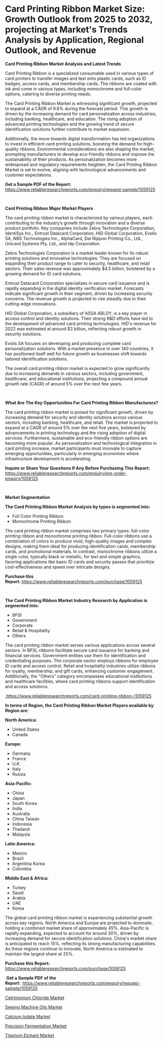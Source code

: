 <p><h1>Card Printing Ribbon Market Size: Growth Outlook from 2025 to 2032, projecting at Market's Trends Analysis by Application, Regional Outlook, and Revenue</h1></p><p><strong>Card Printing Ribbon Market Analysis and Latest Trends</strong></p>
<p><p>Card Printing Ribbon is a specialized consumable used in various types of card printers to transfer images and text onto plastic cards, such as ID badges, access cards, and membership cards. The ribbons are coated with ink and come in various types, including monochrome and full-color options, catering to diverse printing needs.</p><p>The Card Printing Ribbon Market is witnessing significant growth, projected to expand at a CAGR of 9.6% during the forecast period. This growth is driven by the increasing demand for card personalization across industries, including banking, healthcare, and education. The rising adoption of advanced printing technologies and the growing trend of secure identification solutions further contribute to market expansion. </p><p>Additionally, the move towards digital transformation has led organizations to invest in efficient card printing solutions, boosting the demand for high-quality ribbons. Environmental considerations are also shaping the market, prompting manufacturers to develop eco-friendly ribbons and improve the sustainability of their products. As personalization becomes more widespread and regulatory requirements heighten, the Card Printing Ribbon Market is set to evolve, aligning with technological advancements and customer expectations.</p></p>
<p><strong>Get a Sample PDF of the Report:&nbsp;</strong> <a href="https://www.reliableresearchreports.com/enquiry/request-sample/1059125?utm_campaign=38&utm_medium=2&utm_source=Github&utm_content=ia&utm_term=30012025&utm_id=card-printing-ribbon">https://www.reliableresearchreports.com/enquiry/request-sample/1059125</a></p>
<p>&nbsp;</p>
<p><strong>Card Printing Ribbon Major Market Players</strong></p>
<p><p>The card printing ribbon market is characterized by various players, each contributing to the industry’s growth through innovation and a diverse product portfolio. Key companies include Zebra Technologies Corporation, IdentiSys Inc., Entrust Datacard Corporation, HID Global Corporation, Evolis SA, NBS Technologies Inc., AlphaCard, Dai Nippon Printing Co., Ltd., Unicard Systems Pty. Ltd., and Idp Corporation.</p><p>Zebra Technologies Corporation is a market leader known for its robust printing solutions and innovative technologies. They are focused on expanding their product range to cater to security, healthcare, and retail sectors. Their sales revenue was approximately $4.5 billion, bolstered by a growing demand for ID card solutions.</p><p>Entrust Datacard Corporation specializes in secure card issuance and is rapidly expanding in the digital identity verification market. Forecasts indicate significant growth in their segment, driven by increasing security concerns. The revenue growth is projected to rise steadily due to their cutting-edge innovations.</p><p>HID Global Corporation, a subsidiary of ASSA ABLOY, is a key player in access control and identity solutions. Their strong R&D efforts have led to the development of advanced card printing technologies. HID's revenue for 2022 was estimated at around $3 billion, reflecting robust growth in security solutions.</p><p>Evolis SA focuses on developing and producing complete card personalization solutions. With a market presence in over 140 countries, it has positioned itself well for future growth as businesses shift towards tailored identification solutions. </p><p>The overall card printing ribbon market is expected to grow significantly due to increasing demands in various sectors, including government, healthcare, and educational institutions, projecting a compound annual growth rate (CAGR) of around 5% over the next few years.</p></p>
<p>&nbsp;</p>
<p><strong>What Are The Key Opportunities For Card Printing Ribbon Manufacturers?</strong></p>
<p><p>The card printing ribbon market is poised for significant growth, driven by increasing demand for security and identity solutions across various sectors, including banking, healthcare, and retail. The market is projected to expand at a CAGR of around 5% over the next five years, bolstered by advancements in printing technology and the rising adoption of digital services. Furthermore, sustainable and eco-friendly ribbon options are becoming more popular. As personalization and technological integration in card printing increase, market participants must innovate to capture emerging opportunities, particularly in emerging economies where infrastructure development is accelerating.</p></p>
<p><strong>Inquire or Share Your Questions If Any Before Purchasing This Report:</strong> <a href="https://www.reliableresearchreports.com/enquiry/pre-order-enquiry/1059125?utm_campaign=38&utm_medium=2&utm_source=Github&utm_content=ia&utm_term=30012025&utm_id=card-printing-ribbon">https://www.reliableresearchreports.com/enquiry/pre-order-enquiry/1059125</a></p>
<p>&nbsp;</p>
<p><strong>Market Segmentation</strong></p>
<p><strong>The Card Printing Ribbon Market Analysis by types is segmented into:</strong></p>
<p><ul><li>Full Color Printing Ribbon</li><li>Monochrome Printing Ribbon</li></ul></p>
<p><p>The card printing ribbon market comprises two primary types: full-color printing ribbon and monochrome printing ribbon. Full-color ribbons use a combination of colors to produce vivid, high-quality images and complex designs, making them ideal for producing identification cards, membership cards, and promotional materials. In contrast, monochrome ribbons utilize a single color, typically black or metallic, for text and simple graphics, favoring applications like basic ID cards and security passes that prioritize cost-effectiveness and speed over intricate designs.</p></p>
<p><strong>Purchase this Report:&nbsp;</strong><a href="https://www.reliableresearchreports.com/purchase/1059125?utm_campaign=38&utm_medium=2&utm_source=Github&utm_content=ia&utm_term=30012025&utm_id=card-printing-ribbon">https://www.reliableresearchreports.com/purchase/1059125</a></p>
<p>&nbsp;</p>
<p><strong>The Card Printing Ribbon Market Industry Research by Application is segmented into:</strong></p>
<p><ul><li>BFSI</li><li>Government</li><li>Corporate</li><li>Retail & Hospitality</li><li>Others</li></ul></p>
<p><p>The card printing ribbon market serves various applications across several sectors. In BFSI, ribbons facilitate secure card issuance for banking and financial services. Government entities use them for identification and credentialing purposes. The corporate sector employs ribbons for employee ID cards and access control. Retail and hospitality industries utilize ribbons for loyalty, membership, and gift cards, enhancing customer engagement. Additionally, the "Others" category encompasses educational institutions and healthcare facilities, where card printing ribbons support identification and access solutions.</p></p>
<p><a href="https://www.reliableresearchreports.com/card-printing-ribbon-r1059125?utm_campaign=38&utm_medium=2&utm_source=Github&utm_content=ia&utm_term=30012025&utm_id=card-printing-ribbon">&nbsp;https://www.reliableresearchreports.com/card-printing-ribbon-r1059125</a></p>
<p><strong>In terms of Region, the Card Printing Ribbon Market Players available by Region are:</strong></p>
<p>
    <p> <strong> North America: </strong>
        <ul>
            <li>United States</li>
            <li>Canada</li>
        </ul>
        </p> 
    <p> <strong> Europe: </strong>
        <ul>
            <li>Germany</li>
            <li>France</li>
            <li>U.K.</li>
            <li>Italy</li>
            <li>Russia</li>
        </ul>
        </p> 
    <p> <strong> Asia-Pacific: </strong>
        <ul>
            <li>China</li>
            <li>Japan</li>
            <li>South Korea</li>
            <li>India</li>
            <li>Australia</li>
            <li>China Taiwan</li>
            <li>Indonesia</li>
            <li>Thailand</li>
            <li>Malaysia</li>
        </ul>
        </p> 
    <p> <strong> Latin America: </strong>
        <ul>
            <li>Mexico</li>
            <li>Brazil</li>
            <li>Argentina Korea</li>
            <li>Colombia</li>
        </ul>
        </p> 
    <p> <strong> Middle East & Africa: </strong>
        <ul>
            <li>Turkey</li>
            <li>Saudi</li>
            <li>Arabia</li>
            <li>UAE</li>
            <li>Korea</li>
        </ul>
    </p>
    </p>
<p><p>The global card printing ribbon market is experiencing substantial growth across key regions. North America and Europe are projected to dominate, holding a combined market share of approximately 45%. Asia-Pacific is rapidly expanding, expected to account for around 30%, driven by increasing demand for secure identification solutions. China's market share is anticipated to reach 15%, reflecting its strong manufacturing capabilities. As these regions continue to innovate, North America is estimated to maintain the largest share at 25%.</p></p>
<p><strong>Purchase this Report: </strong><a href="https://www.reliableresearchreports.com/purchase/1059125?utm_campaign=38&utm_medium=2&utm_source=Github&utm_content=ia&utm_term=30012025&utm_id=card-printing-ribbon">https://www.reliableresearchreports.com/purchase/1059125</a></p>
<p>&nbsp;<strong>Get a Sample PDF of the Report:&nbsp;&nbsp;</strong><a href="https://www.reliableresearchreports.com/enquiry/request-sample/1059125?utm_campaign=38&utm_medium=2&utm_source=Github&utm_content=ia&utm_term=30012025&utm_id=card-printing-ribbon">https://www.reliableresearchreports.com/enquiry/request-sample/1059125</a></p>
<p><strong></strong></p>
<p><p><a href="https://github.com/organophelia8282/Market-Research-Report-List-1/blob/main/cetrimonium-chloride-market.md?utm_campaign=38&utm_medium=2&utm_source=Github&utm_content=ia&utm_term=30012025&utm_id=card-printing-ribbon">Cetrimonium Chloride Market</a></p><p><a href="https://github.com/WashimHussain441/Market-Research-Report-List-1/blob/main/sewing-machine-oils-market.md?utm_campaign=38&utm_medium=2&utm_source=Github&utm_content=ia&utm_term=30012025&utm_id=card-printing-ribbon">Sewing Machine Oils Market</a></p><p><a href="https://github.com/savannabyun726/Market-Research-Report-List-1/blob/main/calcium-iodate-market.md?utm_campaign=38&utm_medium=2&utm_source=Github&utm_content=ia&utm_term=30012025&utm_id=card-printing-ribbon">Calcium Iodate Market</a></p><p><a href="https://github.com/jamastodola515/Market-Research-Report-List-1/blob/main/precision-fermentation-market.md?utm_campaign=38&utm_medium=2&utm_source=Github&utm_content=ia&utm_term=30012025&utm_id=card-printing-ribbon">Precision Fermentation Market</a></p><p><a href="https://github.com/danikabiele541/Market-Research-Report-List-1/blob/main/titanium-etchant-market.md?utm_campaign=38&utm_medium=2&utm_source=Github&utm_content=ia&utm_term=30012025&utm_id=card-printing-ribbon">Titanium Etchant Market</a></p></p>